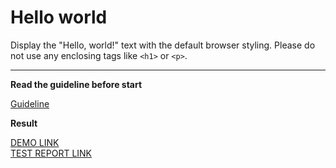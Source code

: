 # Hello world

Display the "Hello, world!" text with the default browser styling. Please do not
use any enclosing tags like `<h1>` or `<p>`.
___

**Read the guideline before start**

[Guideline](https://mate-academy.github.io/layout_task-guideline/)

**Result**

[DEMO LINK](https://ivandanylevych.github.io/layout_hello-world/)
<br>
[TEST REPORT LINK](https://ivandanylevych.github.io/layout_hello-world/report/html_report/)
